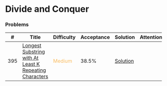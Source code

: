 Divide and Conquer
===

### Problems
| #   | Title    |   Difficulty | Acceptance |Solution  | Attention |
| --- | --- | --- | --- | --- | --- |
|395 | [Longest Substring with At Least K Repeating Characters](https://leetcode.com/problems/longest-substring-with-at-least-k-repeating-characters/) | <span style="color:#FABC60">Medium</span> | 38.5% |[Solution](../problems/395.md)| |